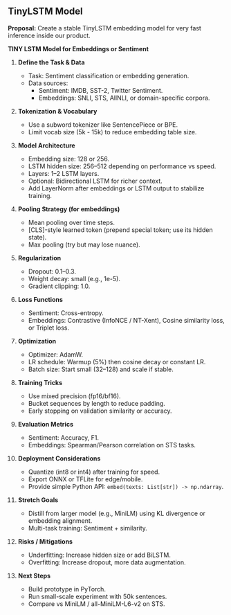 <!-- Source: Docs/TINY_LSTM_MODEL_INFO.md -->
## TinyLSTM Model

**Proposal:** Create a stable TinyLSTM embedding model for very fast inference inside our product.

**TINY LSTM
Model for Embeddings or Sentiment**

1.  **Define the Task & Data**  
    *   Task: Sentiment classification or embedding generation.  
    *   Data sources:  
        *   Sentiment: IMDB, SST-2, Twitter Sentiment.  
        *   Embeddings: SNLI, STS, AllNLI, or domain-specific corpora.

2.  **Tokenization & Vocabulary**  
    *   Use a subword tokenizer like SentencePiece or BPE.  
    *   Limit vocab size (5k - 15k) to reduce embedding table size.

3.  **Model Architecture**  
    *   Embedding size: 128 or 256.  
    *   LSTM hidden size: 256–512 depending on performance vs speed.  
    *   Layers: 1–2 LSTM layers.  
    *   Optional: Bidirectional LSTM for richer context.  
    *   Add LayerNorm after embeddings or LSTM output to stabilize training.

4.  **Pooling Strategy (for embeddings)**  
    *   Mean pooling over time steps.  
    *   [CLS]-style learned token (prepend special token; use its hidden state).  
    *   Max pooling (try but may lose nuance).  

5.  **Regularization**  
    *   Dropout: 0.1–0.3.  
    *   Weight decay: small (e.g., 1e-5).  
    *   Gradient clipping: 1.0.  

6.  **Loss Functions**  
    *   Sentiment: Cross-entropy.  
    *   Embeddings: Contrastive (InfoNCE / NT-Xent), Cosine similarity loss, or Triplet loss.

7.  **Optimization**  
    *   Optimizer: AdamW.  
    *   LR schedule: Warmup (5%) then cosine decay or constant LR.  
    *   Batch size: Start small (32–128) and scale if stable.

8.  **Training Tricks**  
    *   Use mixed precision (fp16/bf16).  
    *   Bucket sequences by length to reduce padding.  
    *   Early stopping on validation similarity or accuracy.  

9.  **Evaluation Metrics**  
    *   Sentiment: Accuracy, F1.  
    *   Embeddings: Spearman/Pearson correlation on STS tasks.  

10. **Deployment Considerations**  
    *   Quantize (int8 or int4) after training for speed.  
    *   Export ONNX or TFLite for edge/mobile.  
    *   Provide simple Python API: `embed(texts: List[str]) -> np.ndarray`.

11. **Stretch Goals**  
    *   Distill from larger model (e.g., MiniLM) using KL divergence or embedding alignment.  
    *   Multi-task training: Sentiment + similarity.

12. **Risks / Mitigations**  
    *   Underfitting: Increase hidden size or add BiLSTM.  
    *   Overfitting: Increase dropout, more data augmentation.

13. **Next Steps**  
    *   Build prototype in PyTorch.  
    *   Run small-scale experiment with 50k sentences.  
    *   Compare vs MiniLM / all-MiniLM-L6-v2 on STS.

